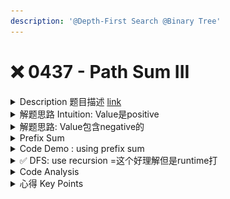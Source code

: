 ```yaml
---
description: '@Depth-First Search @Binary Tree'
---
```


# ❌ 0437 - Path Sum III



<details>

<summary>Description 题目描述  <a href="https://leetcode.com/problems/path-sum-iii/description/">link</a></summary>

Given the `root` of a binary tree and an integer `targetSum`, return _the number of paths where the sum of the values along the path equals_ `targetSum`.

The <mark style="color:yellow;">**path does not need to start or end at the**</mark>** **<mark style="color:red;">**root or a leaf**</mark><mark style="color:yellow;">**,**</mark> but it <mark style="color:yellow;">**must go downwards**</mark> (i.e., traveling only from parent nodes to child nodes).

![](<../../.gitbook/assets/Screenshot 2023-10-19 at 8.19.45 PM.png>)

<pre><code><strong>Input: root = [10,5,-3,3,2,null,11,3,-2,null,1], targetSum = 8
</strong><strong>Output: 3
</strong><strong>Explanation: The paths that sum to 8 are shown.
</strong></code></pre>

**Constraints:**

* The number of nodes in the tree is in the range <mark style="color:red;">`[0,`</mark>` ``1000]`.
* `-109 <= Node.val <= 109`
* `-1000 <= targetSum <= 1000`

</details>

<details>

<summary>解题思路 Intuition: Value是positive</summary>

1. 不同的constraint: node可能为0
2. 不同的path定义：path不需要是roof to leaf但是需要downwards且连续

Question:

<mark style="color:yellow;">**The definition of path is different so the method is also different? or i can still use backtracking？**</mark>

The definition of a path in this problem is slightly different from some other tree path problems since a path does not need to start from the root or end at a leaf. However, you can still use a method similar to backtracking to solve this problem by exploring all possible paths.

<mark style="color:yellow;">**The nodes must be continuous, how can i use the downward keyword to solve the problem?**</mark>

The 'downward' keyword means that once you start a path, you can only move to the child nodes, not the parent nodes. So, you can't go back up once you start a path. This is important because it limits the direction of the path traversal.

<mark style="color:yellow;">**Any solution or ideas you could provide to help me with the problem?? How can i think to this approach?**</mark>

Here's a high-level approach to solve this problem:

* <mark style="color:blue;">**For each node, we could try to treat it as the start of a path,**</mark> and see if we can find a path down to a leaf node such that the sum of the values along the path equals the target sum.
* <mark style="color:blue;">**To implement this, we can use recursion.**</mark> In the recursive function, we pass the current node and the current sum. If the current node is null, we return 0. If the current sum + node.val equals the target sum, we increase the count by 1.
* We then return the count from the left subtree + the count from the right subtree. This gives us the total number of paths that sum to the target sum in the tree rooted at the current node.
* Finally, we call this recursive function on both the left and right child of the original root, and return the sum of these two counts, plus the count from the root itself.

</details>

<details>

<summary>解题思路: Value包含negative的</summary>

The solution involves using a <mark style="color:yellow;">**prefix sum**</mark> and a <mark style="color:yellow;">**HashMap**</mark> to record how many ways can get to this prefix sum. Here we use a <mark style="color:red;">**HashMap**</mark> to track the prefix sum we have encountered so far and the corresponding path count.

Here's a high-level approach to solve this problem:

* Use a HashMap to save the prefix sum up to the current node in the recursion. The prefix sum is the target in the problem description. The key is the prefix sum, and the value is how many ways get to the prefix sum.
* If we can find a prefix sum in the HashMap that equals to `currentSum - target`, we know there are those many number of paths where the sum equals to the target.
* Add the current node's value to the current sum at the beginning of the recursion.
* If the current sum equals to the target in the HashMap, increment the path count.
* In the end, return the path count.

</details>

<details>

<summary>Prefix Sum </summary>

<mark style="color:yellow;">**Prefix Sum:**</mark>** **<mark style="color:red;">**优化求sublist的value sum**</mark> \ <mark style="color:red;">**=>**</mark> optimize the problem of <mark style="color:blue;">**obtaining the sum of elements within a range.**</mark>

```sql
Array a:
index:  0   1   2   3   4
valeu:  [3,  2,  1,  4,  5]

prefixSum:
index:  0   1   2   3   4
value:  [3, 5,  6, 10, 15]
```

* prefixSum\[2] = a\[0] + a\[1] + a\[2] = 3 + 2 + 1 = 6。
* <mark style="color:blue;">**sum of value from index 1 - 3**</mark> (inclusive, 3 elements):\
  <mark style="color:blue;">**prefixSum\[3] - prefixSum\[0]**</mark> =  10 - 3 = 7 =  a\[1] + a\[2] + a\[3] =  2 + 1 + 4 = 7。

</details>

<details>

<summary>Code Demo : using prefix sum</summary>

Asks for the number of paths in a binary tree that sum up to a given value. The path doesn't need to start or end at the root or a leaf, but it must go downwards (traveling only from parent nodes to child nodes).

Here's how the algorithm works:

1. **Initialize variables**:&#x20;
   1. <mark style="color:purple;">**totalPathsCount**</mark><mark style="color:yellow;">**:**</mark> keep track of the total # of valid paths found,  initially set to 0
   2. <mark style="color:purple;">**targetSum**</mark><mark style="color:yellow;">**:**</mark> hold the sum we are trying to find in the paths.&#x20;
   3. <mark style="color:yellow;">**HashMap**</mark>**  **<mark style="color:purple;">**prefixSumCount**</mark> : \
      **key**:  the prefix sum (sum of values from the root to the current node) \
      **value**: frequency of the prefix sum.
2. **Helper Method:  **<mark style="color:yellow;">**depthFirstSearch**</mark> \
   Start a depth-first search from the root, with the initial current sum set to 0.\
   params: root, targetSum\
   return: void
   * If the current node is null, return. \
     This base case handles the recursion for leaf nodes' children.
   * If the current node is null, add the current node's value to <mark style="color:yellow;">**currentSum**</mark>.
   * If (currentSum == targetSum ) => **totalPathsCount++**
   * Check if there is a prefix sum that when added to some subarray equals to `targetSum`. This is done by checking if `currentSum - targetSum` exists in the `prefixSumCount` hashmap. If it does, add its frequency to `totalPaths`. This step essentially checks for any subpath ending at the current node whose sum of nodes equals `targetSum`.
   * Add the `currentSum` into the `prefixSumCount` hashmap or update its frequency if it exists already.
   * Recursively call the `depthFirstSearch` method for the left and right child of the current node, continuing the process.
   * After both left and right subtrees have been processed, decrement the frequency of `currentSum` in the hashmap by 1. This is done because as we pop off the function call stack (backtrack from the current node), we need to remove the current node's effect on the prefix sum for subsequent recursive calls on parallel subtrees.
3. **Return the result**: After the depth-first search is complete, return the `totalPaths` variable which now holds the number of paths that sum up to the given target sum.

This algorithm effectively uses the prefix sum concept along with depth-first search traversal to solve the problem. The prefix sum helps to quickly check if a subpath sum equals to the target sum, and the depth-first search is used to explore all possible paths in the tree.

```java
class Solution {
    int count = 0;
    int k;
    HashMap<Long, Integer> map = new HashMap();
    
    public int pathSum(TreeNode root, int sum) {
        k = sum;
        preorder(root, 0L);
        return count;
    }
    
    public void preorder(TreeNode node, long currSum) {
        if (node == null)
            return;
        
        // current prefix sum
        currSum += node.val;

        // here is the sum we're looking for
        if (currSum == k)
            count++;
        
        // number of times the curr_sum − k has occured already, 
        // determines the number of times a path with sum k 
        // has occured upto the current node
        count += map.getOrDefault(currSum - k, 0);
        
        // add the current sum into hashmap
        // to use it during the child nodes processing
        h.put(currSum, map.getOrDefault(currSum, 0) + 1);

        // process left subtree
        preorder(node.left, currSum);
        // process right subtree
        preorder(node.right, currSum);

        // remove the current sum from the hashmap
        // in order not to use it during 
        // the parallel subtree processing
        map.put(currSum, map.get(currSum) - 1);
    }    
        
}
```

</details>

<details>

<summary>✅ DFS: use recursion =这个好理解但是runtime打 </summary>

```java
public class Solution {
    public int pathSum(TreeNode root, int sum) {
        // If root is null, there are no paths to add up to the sum
        if(root == null) {
            return 0;
        }

        // Find paths starting from the root, then try the same for the left and right children
        return countPathsFromNode(root, sum) 
               + pathSum(root.left, sum) 
               + pathSum(root.right, sum);
    }
    
    private int countPathsFromNode(TreeNode node, long sum) {
        // If node is null, there are no paths to add up to the sum
        if(node == null) {
            return 0;
        }

        // If the node's value equals the sum, 
        // explore paths starting from the left and right children with sum reset to 0
        // 更改targetSum: 如果root node value = targetSum, 那么在左右child node里边寻找和为0的path
        if(node.val == sum) {
            return countPathsFromNode(node.left, 0) 
                   + countPathsFromNode(node.right, 0)
                   + 1;
        }

        // Explore paths starting from the left and right children with updated sum
        // 无论当前节点的值是否等于目标和，我们都会继续在左右子节点中寻找其值等于 sum - node.val 的路径，
        // 更新目标和为 sum - node.val
        return countPathsFromNode(node.left, sum - node.val) 
              + countPathsFromNode(node.right, sum - node.val);
    } 
}
```

</details>

<details>

<summary>Code Analysis</summary>



</details>

<details>

<summary>心得 Key Points</summary>



</details>

